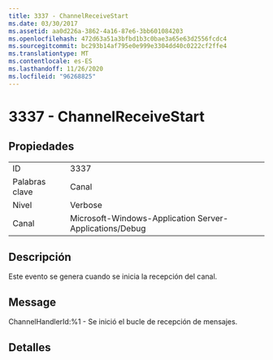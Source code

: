```yaml
---
title: 3337 - ChannelReceiveStart
ms.date: 03/30/2017
ms.assetid: aa0d226a-3862-4a16-87e6-3bb601084203
ms.openlocfilehash: 472d63a51a3bfbd1b3c0bae3a65e63d2556fcdc4
ms.sourcegitcommit: bc293b14af795e0e999e3304dd40c0222cf2ffe4
ms.translationtype: MT
ms.contentlocale: es-ES
ms.lasthandoff: 11/26/2020
ms.locfileid: "96268825"
---
```

# <a name="3337---channelreceivestart"></a>3337 - ChannelReceiveStart

## <a name="properties"></a>Propiedades  
  
|||  
|-|-|  
|ID|3337|  
|Palabras clave|Canal|  
|Nivel|Verbose|  
|Canal|Microsoft-Windows-Application Server-Applications/Debug|  
  
## <a name="description"></a>Descripción  

 Este evento se genera cuando se inicia la recepción del canal.  
  
## <a name="message"></a>Message  

 ChannelHandlerId:%1 - Se inició el bucle de recepción de mensajes.  
  
## <a name="details"></a>Detalles
